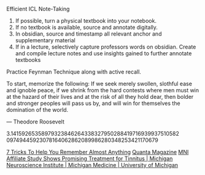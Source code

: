 Efficient ICL Note-Taking

1. If possible, turn a physical textbook into your notebook.
2. If no textbook is available, source and annotate digitally.
3. In obsidian, source and timestamp all relevant anchor and supplementary material
4. If in a lecture, selectively capture professors words on obsidian. Create and compile lecture notes and use insights gained to further annotate textbooks


Practice Feynman Technique along with active recall.

To start, memorize the following:
If we seek merely swollen, slothful ease and ignoble peace, if we shrink from the hard contests where men must win at the hazard of their lives and at the risk of all they hold dear, then bolder and stronger peoples will pass us by, and will win for themselves the domination of the world.

— Theodore Roosevelt 


3.14159265358979323846264338327950288419716939937510582  
09749445923078164062862089986280348253421170679

[7 Tricks To Help You Remember Almost Anything](https://www.americanexpress.com/en-us/business/trends-and-insights/articles/7-tricks-to-help-you-remember-anything/)
[Quanta Magazine](https://www.quantamagazine.org/what-is-the-nature-of-consciousness-20230531/)
[MNI Affiliate Study Shows Promising Treatment for Tinnitus | Michigan Neuroscience Institute | Michigan Medicine | University of Michigan](https://medicine.umich.edu/dept/mni/news/archive/202306/mni-affiliate-study-shows-promising-treatment-tinnitus)
